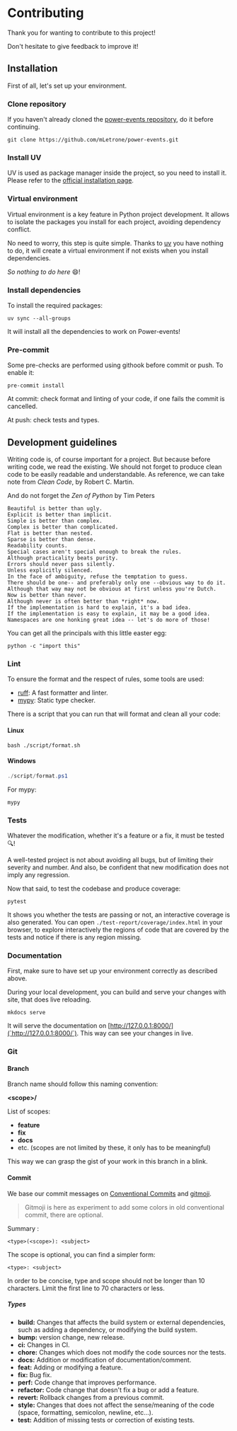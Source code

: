 # Contributing

Thank you for wanting to contribute to this project!

Don't hesitate to give feedback to improve it!

## Installation

First of all, let's set up your environment.

### Clone repository

If you haven't already cloned the [power-events repository](https://github.com/mLetrone/power-events/), do it before
continuing.

```shell
git clone https://github.com/mLetrone/power-events.git
```

### Install UV

UV is used as package manager inside the project, so you need to install it.
Please refer to the [official installation page](https://docs.astral.sh/uv/getting-started/installation/).

### Virtual environment

Virtual environment is a key feature in Python project development.
It allows to isolate the packages you install for each project, avoiding dependency conflict.

No need to worry, this step is quite simple.
Thanks to [uv](https://docs.astral.sh/uv/) you have nothing to do, it will create a virtual environment if not exists
when you install dependencies.

_So nothing to do here_ :smile:!

### Install dependencies

To install the required packages:

```shell
uv sync --all-groups
```

It will install all the dependencies to work on Power-events!

### Pre-commit

Some pre-checks are performed using githook before commit or push.
To enable it:

```shell
pre-commit install
```

At commit: check format and linting of your code, if one fails the commit is cancelled.

At push: check tests and types.

## Development guidelines

Writing code is, of course important for a project.
But because before writing code, we read the existing.
We should not forget to produce clean code to be easily readable and understandable.
As reference, we can take note from _Clean Code_, by Robert C. Martin.

And do not forget the _Zen of Python_ by Tim Peters

```text
Beautiful is better than ugly.
Explicit is better than implicit.
Simple is better than complex.
Complex is better than complicated.
Flat is better than nested.
Sparse is better than dense.
Readability counts.
Special cases aren't special enough to break the rules.
Although practicality beats purity.
Errors should never pass silently.
Unless explicitly silenced.
In the face of ambiguity, refuse the temptation to guess.
There should be one-- and preferably only one --obvious way to do it.
Although that way may not be obvious at first unless you're Dutch.
Now is better than never.
Although never is often better than *right* now.
If the implementation is hard to explain, it's a bad idea.
If the implementation is easy to explain, it may be a good idea.
Namespaces are one honking great idea -- let's do more of those!
```

You can get all the principals with this little easter egg:

```shell
python -c "import this"
```

### Lint

To ensure the format and the respect of rules, some tools are used:

- [ruff](https://docs.astral.sh/ruff/): A fast formatter and linter.
- [mypy](https://mypy.readthedocs.io/en/stable/getting_started.html): Static type checker.

There is a script that you can run that will format and clean all your code:

#### Linux

```shell
bash ./script/format.sh
```

#### Windows

```powershell
./script/format.ps1
```

For mypy:

```shell
mypy
```

### Tests

Whatever the modification, whether it's a feature or a fix, it must be tested :mag:!

A well-tested project is not about avoiding all bugs, but of limiting their severity and number.
And also, be confident that new modification does not imply any regression.

Now that said, to test the codebase and produce coverage:

```shell
pytest
```

It shows you whether the tests are passing or not, an interactive coverage is also generated.
You can open `./test-report/coverage/index.html` in your browser,
to explore interactively the regions of code that are covered by the tests
and notice if there is any region missing.

### Documentation

First, make sure to have set up your environment correctly as described above.

During your local development, you can build and serve your changes with site, that does live reloading.

```shell
mkdocs serve
```

It will serve the documentation on [http://127.0.0.1:8000/](`http://127.0.0.1:8000/`).
This way can see your changes in live.

### Git

#### Branch

Branch name should follow this naming convention:

**\<scope>/<short-name>**

List of scopes:

- **feature**
- **fix**
- **docs**
- etc. (scopes are not limited by these, it only has to be meaningful)

This way we can grasp the gist of your work in this branch in a blink.

#### Commit

We base our commit messages on [Conventional Commits](https://www.conventionalcommits.org/en/v1.0.0/)
and [gitmoji](https://gitmoji.dev/).

> Gitmoji is here as experiment to add some colors in old conventional commit, there are optional.


Summary :

```text
<type>(<scope>): <subject>
```

The scope is optional, you can find a simpler form:

```text
<type>: <subject>
```

In order to be concise, type and scope should not be longer than 10
characters. Limit the first line to 70 characters or less.

##### Types

- **build:** Changes that affects the build system or external dependencies,
  such as adding a dependency, or modifying the build system.
- **bump:** version change, new release.
- **ci:** Changes in CI.
- **chore:** Changes which does not modify the code sources nor the tests.
- **docs:** Addition or modification of documentation/comment.
- **feat:** Adding or modifying a feature.
- **fix:** Bug fix.
- **perf:** Code change that improves performance.
- **refactor:** Code change that doesn't fix a bug or add a feature.
- **revert:** Rollback changes from a previous commit.
- **style:** Changes that does not affect the sense/meaning of the
  code (space, formatting, semicolon, newline, etc...).
- **test:** Addition of missing tests or correction of existing tests.
